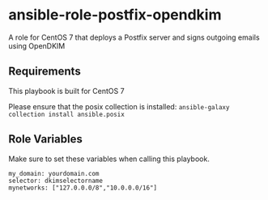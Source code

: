 # ansible-role-postfix-opendkim
A role for CentOS 7 that deploys a Postfix server and signs outgoing emails using OpenDKIM

## Requirements
This playbook is built for CentOS 7

Please ensure that the posix collection is installed:
`ansible-galaxy collection install ansible.posix`

## Role Variables
Make sure to set these variables when calling this playbook.

```
my_domain: yourdomain.com
selector: dkimselectorname
mynetworks: ["127.0.0.0/8","10.0.0.0/16"]
```